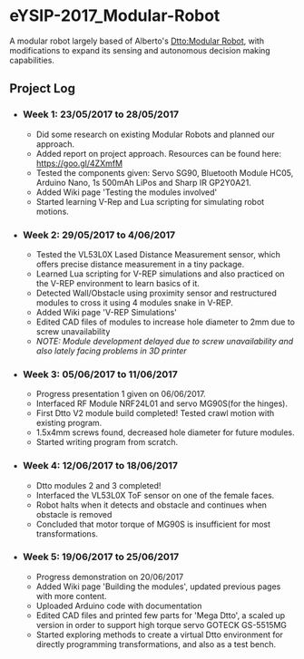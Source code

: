 # eYSIP-2017_Modular-Robot
A modular robot largely based of Alberto's [Dtto:Modular Robot](https://hackaday.io/project/9976-dtto-explorer-modular-robot), with modifications to expand its sensing and autonomous decision making capabilities. 
## Project Log
* ### Week 1: 23/05/2017 to 28/05/2017
     - Did some research on existing Modular Robots and planned our approach.
     - Added report on project approach. Resources can be found here: https://goo.gl/4ZXmfM
     - Tested the components given: Servo SG90, Bluetooth Module HC05, Arduino Nano, 1s 500mAh LiPos and Sharp IR GP2Y0A21.
     - Added Wiki page 'Testing the modules involved'
     - Started learning V-Rep and Lua scripting for simulating robot motions. 
* ### Week 2: 29/05/2017 to 4/06/2017
     - Tested the VL53L0X Lased Distance Measurement sensor, which offers precise distance measurement in a tiny package.
     - Learned Lua scripting for V-REP simulations and also practiced on the V-REP environment to learn basics of it.
     - Detected Wall/Obstacle using proximity sensor and restructured modules to cross it using 4 modules snake in V-REP.
     - Added Wiki page 'V-REP Simulations'
     - Edited CAD files of modules to increase hole diameter to 2mm due to screw unavailability
     - *NOTE: Module development delayed due to screw unavailability and also lately facing problems in 3D printer*
* ### Week 3: 05/06/2017 to 11/06/2017
     - Progress presentation 1 given on 06/06/2017.
     - Interfaced RF Module NRF24L01 and servo MG90S(for the hinges).
     - First Dtto V2 module build completed! Tested crawl motion with existing program.
     - 1.5x4mm screws found, decreased hole diameter for future modules.
     - Started writing program from scratch.
* ### Week 4: 12/06/2017 to 18/06/2017
     - Dtto modules 2 and 3 completed!
     - Interfaced the VL53L0X ToF sensor on one of the female faces.
     - Robot halts when it detects and obstacle and continues when obstacle is removed
     - Concluded that motor torque of MG90S is insufficient for most transformations.
* ### Week 5: 19/06/2017 to 25/06/2017   
     - Progress demonstration on 20/06/2017
     - Added Wiki page 'Building the modules', updated previous pages with more content.
     - Uploaded Arduino code with documentation
     - Edited CAD files and printed few parts for 'Mega Dtto', a scaled up version in order to support high torque servo GOTECK GS-5515MG
     - Started exploring methods to create a virtual Dtto environment for directly programming transformations, and also as a test bench.
     
 
 
